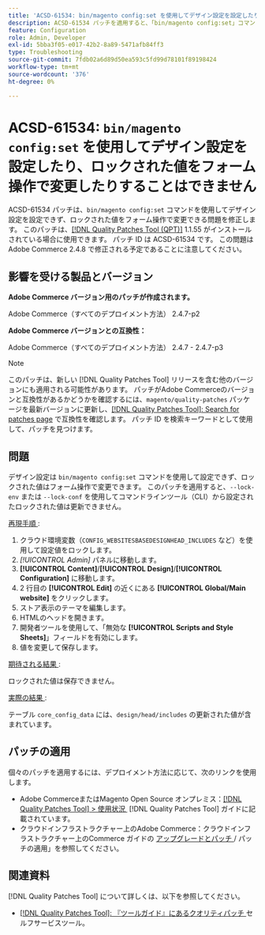 ```yaml
---
title: 'ACSD-61534: bin/magento config:set を使用してデザイン設定を設定したり、ロックされた値をフォーム操作で変更したりすることはできません'
description: ACSD-61534 パッチを適用すると、「bin/magento config:set」コマンドを使用してデザイン設定を設定できず、ロックされた値をフォーム操作で変更できるAdobe Commerceの問題を修正できます。
feature: Configuration
role: Admin, Developer
exl-id: 5bba3f05-e017-42b2-8a89-5471afb84ff3
type: Troubleshooting
source-git-commit: 7fdb02a6d89d50ea593c5fd99d78101f89198424
workflow-type: tm+mt
source-wordcount: '376'
ht-degree: 0%

---
```


# ACSD-61534: `bin/magento config:set` を使用してデザイン設定を設定したり、ロックされた値をフォーム操作で変更したりすることはできません

ACSD-61534 パッチは、`bin/magento config:set` コマンドを使用してデザイン設定を設定できず、ロックされた値をフォーム操作で変更できる問題を修正します。 このパッチは、[[!DNL Quality Patches Tool (QPT)]](/help/tools/quality-patches-tool/quality-patches-tool-to-self-serve-quality-patches.md) 1.1.55 がインストールされている場合に使用できます。 パッチ ID は ACSD-61534 です。 この問題はAdobe Commerce 2.4.8 で修正される予定であることに注意してください。

## 影響を受ける製品とバージョン

**Adobe Commerce バージョン用のパッチが作成されます。**

Adobe Commerce（すべてのデプロイメント方法） 2.4.7-p2

**Adobe Commerce バージョンとの互換性：**

Adobe Commerce（すべてのデプロイメント方法） 2.4.7 - 2.4.7-p3

>[!NOTE]
>
>このパッチは、新しい [!DNL Quality Patches Tool] リリースを含む他のバージョンにも適用される可能性があります。 パッチがAdobe Commerceのバージョンと互換性があるかどうかを確認するには、`magento/quality-patches` パッケージを最新バージョンに更新し、[[!DNL Quality Patches Tool]: Search for patches page](https://experienceleague.adobe.com/tools/commerce-quality-patches/index.html?lang=ja) で互換性を確認します。 パッチ ID を検索キーワードとして使用して、パッチを見つけます。

## 問題

デザイン設定は `bin/magento config:set` コマンドを使用して設定できず、ロックされた値はフォーム操作で変更できます。 このパッチを適用すると、`--lock-env` または `--lock-conf` を使用してコマンドラインツール（CLI）から設定されたロックされた値は更新できません。

<u> 再現手順 </u>:

1. クラウド環境変数（`CONFIG_WEBSITESBASEDESIGNHEAD_INCLUDES` など）を使用して設定値をロックします。
1. *[!UICONTROL Admin]* パネルに移動します。
1. **[!UICONTROL Content]**/**[!UICONTROL Design]**/**[!UICONTROL Configuration]** に移動します。
1. 2 行目の **[!UICONTROL Edit]** の近くにある **[!UICONTROL Global/Main website]** をクリックします。
1. ストア表示のテーマを編集します。
1. HTMLのヘッドを開きます。
1. 開発者ツールを使用して、「無効な **[!UICONTROL Scripts and Style Sheets]**」フィールドを有効にします。
1. 値を変更して保存します。

<u> 期待される結果 </u>:

ロックされた値は保存できません。

<u> 実際の結果 </u>:

テーブル `core_config_data` には、`design/head/includes` の更新された値が含まれています。

## パッチの適用

個々のパッチを適用するには、デプロイメント方法に応じて、次のリンクを使用します。

* Adobe CommerceまたはMagento Open Source オンプレミス：[[!DNL Quality Patches Tool] > 使用状況 &#x200B;](/help/tools/quality-patches-tool/usage.md) [!DNL Quality Patches Tool] ガイドに記載されています。
* クラウドインフラストラクチャー上のAdobe Commerce：クラウドインフラストラクチャー上のCommerce ガイドの [&#x200B; アップグレードとパッチ &#x200B;](https://experienceleague.adobe.com/docs/commerce-cloud-service/user-guide/develop/upgrade/apply-patches.html?lang=ja)/ パッチの適用」を参照してください。

## 関連資料

[!DNL Quality Patches Tool] について詳しくは、以下を参照してください。

* [[!DNL Quality Patches Tool]: 『ツールガイド』にあるクオリティパッチ &#x200B;](/help/tools/quality-patches-tool/quality-patches-tool-to-self-serve-quality-patches.md) セルフサービスツール。
